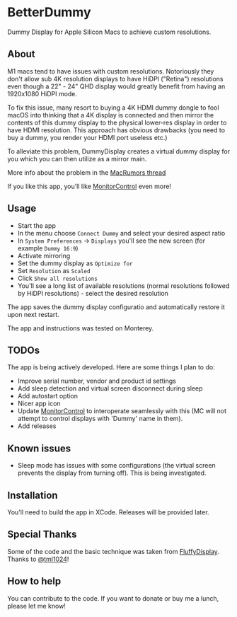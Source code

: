 # BetterDummy

Dummy Display for Apple Silicon Macs to achieve custom resolutions.

## About

M1 macs tend to have issues with custom resolutions. Notoriously they don't allow sub 4K resolution displays to have HiDPI ("Retina") resolutions even though a 22" - 24" QHD display would greatly benefit from having an 1920x1080 HiDPI mode.

To fix this issue, many resort to buying a 4K HDMI dummy dongle to fool macOS into thinking that a 4K display is connected and then mirror the contents of this dummy display to the physical lower-res display in order to have HDMI resolution. This approach has obvious drawbacks (you need to buy a dummy, you render your HDMI port useless etc.)

To alleviate this problem, DummyDisplay creates a virtual dummy display for you which you can then utilize as a mirror main.

More info about the problem in the [MacRumors thread](https://forums.macrumors.com/threads/solution-quadhd-monitor-with-hidpi-and-mac-mini-m1.2303291/)

If you like this app, you'll like [MonitorControl](https://monitorcontrol.app) even more!

## Usage

- Start the app
- In the menu choose `Connect Dummy` and select your desired aspect ratio
- In `System Preferences` -> `Displays` you'll see the new screen (for example `Dummy 16:9`)
- Activate mirroring
- Set the dummy display as `Optimize for`
- Set `Resolution` as `Scaled`
- Click `Show all resolutions`
- You'll see a long list of available resolutions (normal resolutions followed by HiDPI resolutions) - select the desired resolution

The app saves the dummy display configuratio and automatically restore it upon next restart.

The app and instructions was tested on Monterey.

## TODOs

The app is being actively developed. Here are some things I plan to do:

- Improve serial number, vendor and product id settings
- Add sleep detection and virtual screen disconnect during sleep
- Add autostart option
- Nicer app icon
- Update [MonitorControl](https://monitorcontrol.app) to interoperate seamlessly with this (MC will not attempt to control displays with 'Dummy' name in them).
- Add releases

## Known issues

- Sleep mode has issues with some configurations (the virtual screen prevents the display from turning off). This is being investigated.

## Installation

You'll need to build the app in XCode. Releases will be provided later.

## Special Thanks

Some of the code and the basic technique was taken from [FluffyDisplay](https://github.com/tml1024/FluffyDisplay). Thanks to [@tml1024](https://github.com/tml1024)!

## How to help

You can contribute to the code. If you want to donate or buy me a lunch, please let me know!
